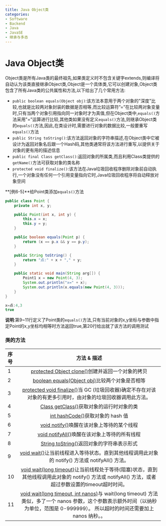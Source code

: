 ```yaml
---
title: Java Object类
categories:
- Software
- Backend
- Java
- JavaSE
- 继承与多态
---
```

# Java Object类

Object类是所有Java类的最终祖先,如果类定义时不包含关键字extends,则编译将自动认为该类直接继承Object类,Object是一个具体类,它可以创建对象,Object类包含了所有Java类的公共属性和方法,以下给出了几个常用方法:

- `public boolean equals(Object obj)`:该方法本意用于两个对象的"深度"比较,也就是比较两对象封装的数据是否相等,而比较运算符”=”在比较两对象变量时,只有当两个对象引用指向同一对象时才为真值,但在Object类中,`equals()`方法采用"="运算进行比较,其他类如果没有定义`equals()`方法,则继承Object类的`equals()`方法,因此,在类设计时,需要进行对象的数据比较,一般要重写`equals()`方法
- `public String toString()`:该方法返回对象的字符串描述,在Object类中它被设计为返回对象名后跟一个Hash码,其他类通常将该方法进行重写,以提供关于对象的更有用的描述信息
- `public final Class getClass()`:返回对象的所属类,而且利用Class类提供的`getName()`方法可获取对象的类名称
- `protected void finalize()`:该方法在Java垃圾回收程序删除对象前自动执行,一个对象没有任何一个引用变量指向它时,Java垃圾回收程序将自动释放对象空间

**[例6-5]**给Point类添加`equals()`方法

```java
public class Point {
    private int x, y;

    public Point(int x, int y) {
        this.x = x;
        this.y = y;
    }

    public boolean equals(Point p) {
        return (x == p.x && y == p.y);
    }

    public String toString() {
        return "点:" + x + "," + y;
    }

    public static void main(String arg[]) {
        Point1 x = new Point(4, 3);
        System.out.println("x=" + x);
        System.out.println(x.equals(new Point(4, 3)));
    }
}

x=点:4,3
true
```

**说明**:第9~11行定义了Point类的`equals()`方法,只有当前对象的x,y坐标与参数中指定Point的x,y坐标均相等时方法返回true,第20行给出就了该方法的调用测试

### 类的方法

| 序号 |                         方法 & 描述                          |
| :--- | :----------------------------------------------------------: |
| 1    | [protected Object clone()](https://www.runoob.com/java/java-object-clone.html)创建并返回一个对象的拷贝 |
| 2    | [boolean equals(Object obj)](https://www.runoob.com/java/java-object-equals.html)比较两个对象是否相等 |
| 3    | [protected void finalize()](https://www.runoob.com/java/java-object-finalize.html)当 GC (垃圾回收器)确定不存在对该对象的有更多引用时，由对象的垃圾回收器调用此方法。 |
| 4    | [Class getClass()](https://www.runoob.com/java/java-object-getclass.html)获取对象的运行时对象的类 |
| 5    | [int hashCode()](https://www.runoob.com/java/java-object-hashcode.html)获取对象的 hash 值 |
| 6    | [void notify()](https://www.runoob.com/java/java-object-notify.html)唤醒在该对象上等待的某个线程 |
| 7    | [void notifyAll()](https://www.runoob.com/java/java-object-notifyall.html)唤醒在该对象上等待的所有线程 |
| 8    | [String toString()](https://www.runoob.com/java/java-object-tostring.html)返回对象的字符串表示形式 |
| 9    | [void wait()](https://www.runoob.com/java/java-object-wait.html)让当前线程进入等待状态。直到其他线程调用此对象的 notify() 方法或 notifyAll() 方法。 |
| 10   | [void wait(long timeout)](https://www.runoob.com/java/java-object-wait-timeout.html)让当前线程处于等待(阻塞)状态，直到其他线程调用此对象的 notify() 方法或 notifyAll() 方法，或者超过参数设置的timeout超时时间。 |
| 11   | [void wait(long timeout, int nanos)](https://www.runoob.com/java/java-object-wait-nanos.html)与 wait(long timeout) 方法类似，多了一个 nanos 参数，这个参数表示额外时间（以纳秒为单位，范围是 0-999999）。 所以超时的时间还需要加上 nanos 纳秒。。 |